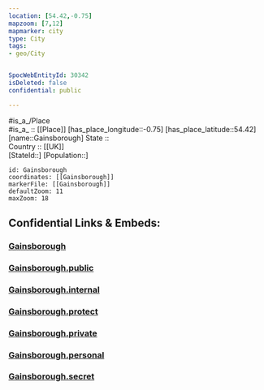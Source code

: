 ```yaml
---
location: [54.42,-0.75] 
mapzoom: [7,12] 
mapmarker: city 
type: City
tags:
- geo/City


SpocWebEntityId: 30342
isDeleted: false
confidential: public

---
```

#is_a_/Place  
#is_a_ :: [[Place]] 
[has_place_longitude::-0.75] 
[has_place_latitude::54.42] 
[name::Gainsborough] 
State ::  
Country :: [[UK]]  
[StateId::] 
[Population::] 



```leaflet
id: Gainsborough
coordinates: [[Gainsborough]] 
markerFile: [[Gainsborough]] 
defaultZoom: 11 
maxZoom: 18
```


## Confidential Links & Embeds: 

### [Gainsborough](/_Standards/Earth/Continent/Europe/Europe~North/UK/England/Regions~England/Yorkshire_and_the_Humber/Yorkshire~North/cities~NorthYorkshire/Scarborough/cities~Scarborough/Gainsborough.md) 

### [Gainsborough.public](/_public/Earth/Continent/Europe/Europe~North/UK/England/Regions~England/Yorkshire_and_the_Humber/Yorkshire~North/cities~NorthYorkshire/Scarborough/cities~Scarborough/Gainsborough.public.md) 

### [Gainsborough.internal](/_internal/Earth/Continent/Europe/Europe~North/UK/England/Regions~England/Yorkshire_and_the_Humber/Yorkshire~North/cities~NorthYorkshire/Scarborough/cities~Scarborough/Gainsborough.internal.md) 

### [Gainsborough.protect](/_protect/Earth/Continent/Europe/Europe~North/UK/England/Regions~England/Yorkshire_and_the_Humber/Yorkshire~North/cities~NorthYorkshire/Scarborough/cities~Scarborough/Gainsborough.protect.md) 

### [Gainsborough.private](/_private/Earth/Continent/Europe/Europe~North/UK/England/Regions~England/Yorkshire_and_the_Humber/Yorkshire~North/cities~NorthYorkshire/Scarborough/cities~Scarborough/Gainsborough.private.md) 

### [Gainsborough.personal](/_personal/Earth/Continent/Europe/Europe~North/UK/England/Regions~England/Yorkshire_and_the_Humber/Yorkshire~North/cities~NorthYorkshire/Scarborough/cities~Scarborough/Gainsborough.personal.md) 

### [Gainsborough.secret](/_secret/Earth/Continent/Europe/Europe~North/UK/England/Regions~England/Yorkshire_and_the_Humber/Yorkshire~North/cities~NorthYorkshire/Scarborough/cities~Scarborough/Gainsborough.secret.md)

